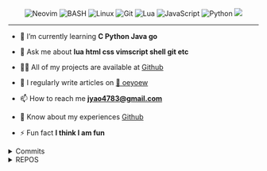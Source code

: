 <div align="center">
<img src="https://img.shields.io/badge/Neovim-57A143?logo=neovim&logoColor=white&style=flat-square" alt="Neovim" />
<img src="https://img.shields.io/badge/SHELL-121011?style=flat-square&logo=gnu-bash&logoColor=white" alt="BASH" />
<img src="https://img.shields.io/badge/Linux-FCC624?style=flat-square&logo=linux&logoColor=black" alt="Linux" />
<img src="https://img.shields.io/badge/Git-F05032?style=flat-square&logo=git&logoColor=white" alt="Git" />
<img src="https://img.shields.io/badge/LUA-2c2cc7?style=flat-square&logo=lua&logoColor=white" alt="Lua" />
<img src="https://img.shields.io/badge/JavaScript-F7DF1E?style=flat-square&logo=javascript&logoColor=black" alt="JavaScript" />
<img src="https://img.shields.io/badge/Python-3776AB?style=flat-square&logo=python&logoColor=white" alt="Python" />
<img src="https://komarev.com/ghpvc/?username=oeyoews&color=blueviolet&style=flat-square&label=🌽 Nice+To+Meet+U">
</div>

<hr>

- 🌱 I’m currently learning **C Python Java go**

- 💬 Ask me about **lua html css vimscript shell git etc**

- 👨‍💻 All of my projects are available at [Github](https://github.com/oeyoews)

- 📝 I regularly write articles on [🌽 oeyoew](https://oeyoew.fun)

- 📫 How to reach me **jyao4783@gmail.com**

- 📄 Know about my experiences [Github](https://github.com/oeyoews)

- ⚡ Fun fact **I think I am fun**


<details>
<summary>Commits</summary>
<img src="https://activity-graph.herokuapp.com/graph?username=oeyoews&theme=react-dark&hide_title=true&hide_border=true&area=true"/>
</details>


<!-- --> 


<details>
<summary>REPOS</summary>

[![Readme Card](https://github-readme-stats.vercel.app/api/pin/?username=oeyoews&repo=nvim&theme=tokyonight&hide_border=true)](https://github.com/oeyoews/nvim)
[![Readme Card](https://github-readme-stats.vercel.app/api/pin/?username=oeyoews&repo=twm&theme=tokyonight&hide_border=true)](https://github.com/oeyoews/twm)
[![Readme Card](https://github-readme-stats.vercel.app/api/pin/?username=oeyoews&repo=tw5&theme=tokyonight&hide_border=true)](https://github.com/oeyoews/tw5)
[![Readme Card](https://github-readme-stats.vercel.app/api/pin/?username=oeyoews&repo=dotfiles&theme=tokyonight&hide_border=true)](https://github.com/oeyoews/dotfiles)

<hr>

<div align="center"> <img src="https://github-profile-trophy.vercel.app/?username=oeyoews&theme=algolia&row=2&column=3&no-frame=true"/> </div>

<hr>

<p align="center"> <a href="https://www.gnu.org/software/bash/" target="_blank" rel="noreferrer"> <img src="https://www.vectorlogo.zone/logos/gnu_bash/gnu_bash-icon.svg" alt="bash" width="40" height="40"/> </a> <a href="https://www.cprogramming.com/" target="_blank" rel="noreferrer"> <img src="https://raw.githubusercontent.com/devicons/devicon/master/icons/c/c-original.svg" alt="c" width="40" height="40"/> </a> <a href="https://www.docker.com/" target="_blank" rel="noreferrer"> <img src="https://raw.githubusercontent.com/devicons/devicon/master/icons/docker/docker-original-wordmark.svg" alt="docker" width="40" height="40"/> </a> <a href="https://git-scm.com/" target="_blank" rel="noreferrer"> <img src="https://www.vectorlogo.zone/logos/git-scm/git-scm-icon.svg" alt="git" width="40" height="40"/> </a> <a href="https://www.java.com" target="_blank" rel="noreferrer"> <img src="https://raw.githubusercontent.com/devicons/devicon/master/icons/java/java-original.svg" alt="java" width="40" height="40"/> </a> <a href="https://www.linux.org/" target="_blank" rel="noreferrer"> <img src="https://raw.githubusercontent.com/devicons/devicon/master/icons/linux/linux-original.svg" alt="linux" width="40" height="40"/> </a> <a href="https://www.mathworks.com/" target="_blank" rel="noreferrer"> <img src="https://upload.wikimedia.org/wikipedia/commons/2/21/Matlab_Logo.png" alt="matlab" width="40" height="40"/> </a> <a href="https://www.mysql.com/" target="_blank" rel="noreferrer"> <img src="https://raw.githubusercontent.com/devicons/devicon/master/icons/mysql/mysql-original-wordmark.svg" alt="mysql" width="40" height="40"/> </a> <a href="https://nodejs.org" target="_blank" rel="noreferrer"> <img src="https://raw.githubusercontent.com/devicons/devicon/master/icons/nodejs/nodejs-original-wordmark.svg" alt="nodejs" width="40" height="40"/> </a> <a href="https://www.python.org" target="_blank" rel="noreferrer"> <img src="https://raw.githubusercontent.com/devicons/devicon/master/icons/python/python-original.svg" alt="python" width="40" height="40"/> </a> </p>

</details>

